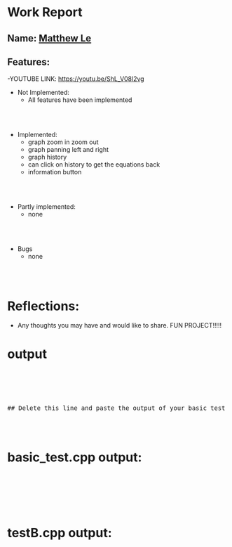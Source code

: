 
# Work Report

## Name: <ins> Matthew Le </ins>

## Features:

-YOUTUBE LINK: https://youtu.be/ShL_V08l2vg

- Not Implemented:
  - All features have been implemented

<br><br>

- Implemented:
  - graph zoom in zoom out
  - graph panning left and right
  - graph history
  - can click on history to get the equations back
  - information button

<br><br>

- Partly implemented:
  - none

<br><br>

- Bugs
  - none

<br><br>

# Reflections:

- Any thoughts you may have and would like to share.
FUN PROJECT!!!!!

# **output**
<pre>
<br/><br/><br/><br/>
## Delete this line and paste the output of your basic test and then testB here
</pre>


<br/><br/>

# basic_test.cpp output:
<pre>
<br/><br/><br/><br/>
</pre>
# testB.cpp output:
<pre>
<br/><br/><br/><br/>
</pre>


